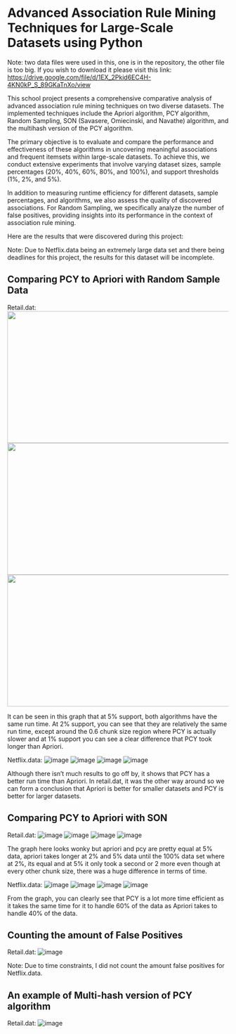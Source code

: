 # Advanced Association Rule Mining Techniques for Large-Scale Datasets using Python

Note: two data files were used in this, one is in the repository, the other file is too big. If you wish to download it please visit this link: https://drive.google.com/file/d/1EX_2Pkid6EC4H-4KN0kP_S_89GKaTnXo/view

This school project presents a comprehensive comparative analysis of advanced association rule mining techniques on two diverse datasets. The implemented techniques include the Apriori algorithm, PCY algorithm, Random Sampling, SON (Savasere, Omiecinski, and Navathe) algorithm, and the multihash version of the PCY algorithm.

The primary objective is to evaluate and compare the performance and effectiveness of these algorithms in uncovering meaningful associations and frequent itemsets within large-scale datasets. To achieve this, we conduct extensive experiments that involve varying dataset sizes, sample percentages (20%, 40%, 60%, 80%, and 100%), and support thresholds (1%, 2%, and 5%).

In addition to measuring runtime efficiency for different datasets, sample percentages, and algorithms, we also assess the quality of discovered associations. For Random Sampling, we specifically analyze the number of false positives, providing insights into its performance in the context of association rule mining.

Here are the results that were discovered during this project:

Note: Due to Netflix.data being an extremely large data set and there being deadlines for this project, the results for this dataset will be incomplete.

## Comparing PCY to Apriori with Random Sample Data

Retail.dat: <br />
<img src="https://github.com/andrewromanof/Association-Rule-Mining/assets/55285514/7adbb2a9-7508-4604-85dc-5abc679efb53" width=1000 height=300>
<img src="https://github.com/andrewromanof/Association-Rule-Mining/assets/55285514/59235a0c-9d4d-4be5-b81b-c235f8266fb1" width=1000 height=300>
<img src="https://github.com/andrewromanof/Association-Rule-Mining/assets/55285514/914f81be-57cf-4e3e-95b0-619a2dd7801b" width=1000 height=300>
<p align="center><img src="https://github.com/andrewromanof/Association-Rule-Mining/assets/55285514/84b67753-2e75-420d-a7a2-92be3c370bb7" width=600 height=300 align="center"></p>

It can be seen in this graph that at 5% support, both algorithms have the same run time. At 2% support, you can see that they are relatively the same run time, except around the 0.6 chunk size region where PCY is actually slower and at 1% support you can see a clear difference that PCY took longer than Apriori.

Netflix.data:
![image](https://github.com/andrewromanof/Association-Rule-Mining/assets/55285514/3fc33141-9462-4570-8164-50076055edc0)
![image](https://github.com/andrewromanof/Association-Rule-Mining/assets/55285514/6c59de73-4015-4da1-8e63-e724a76fbafd)
![image](https://github.com/andrewromanof/Association-Rule-Mining/assets/55285514/0111b944-7ecc-498f-91e5-820724503480)
![image](https://github.com/andrewromanof/Association-Rule-Mining/assets/55285514/dacd8561-e5cb-4849-9d63-7a9c752b79b9)

Although there isn’t much results to go off by, it shows that PCY has a better run time than Apriori. In retail.dat, it was the other way around so we can form a conclusion that Apriori is better for smaller datasets and PCY is better for larger datasets.

## Comparing PCY to Apriori with SON

Retail.dat:
![image](https://github.com/andrewromanof/Association-Rule-Mining/assets/55285514/b322a57c-4c56-46bf-ae77-01db095022e7)
![image](https://github.com/andrewromanof/Association-Rule-Mining/assets/55285514/38e371ce-2776-4634-8c8e-d05365a2aa16)
![image](https://github.com/andrewromanof/Association-Rule-Mining/assets/55285514/fc482ac6-b24d-44d8-b1f9-8298bd41771d)
![image](https://github.com/andrewromanof/Association-Rule-Mining/assets/55285514/36a34356-feb6-48b2-b6f2-2be3f449df68)

The graph here looks wonky but apriori and pcy are pretty equal at 5% data, apriori takes longer at 2% and 5% data until the 100% data set where at 2%, its equal and at 5% it only took a second or 2 more even though at every other chunk size, there was a huge difference in terms of time.

Netflix.data:
![image](https://github.com/andrewromanof/Association-Rule-Mining/assets/55285514/e0006355-a59b-451d-ad3a-3d0d0f383d64)
![image](https://github.com/andrewromanof/Association-Rule-Mining/assets/55285514/db14b77e-db1d-4dad-b7e3-398c718b894d)
![image](https://github.com/andrewromanof/Association-Rule-Mining/assets/55285514/1c7ab9f6-57b7-4786-9caa-ed06b4237559)
![image](https://github.com/andrewromanof/Association-Rule-Mining/assets/55285514/ec2e8fea-8b88-4d7f-98fe-d22347044a33)

From the graph, you can clearly see that PCY is a lot more time efficient as it takes the same time for it to handle 60% of the data as Apriori takes to handle 40% of the data.

## Counting the amount of False Positives

Retail.dat:
![image](https://github.com/andrewromanof/Association-Rule-Mining/assets/55285514/ba9401ac-2531-4172-9a8c-68340ed2e242)

Note: Due to time constraints, I did not count the amount false positives for Netflix.data.

## An example of Multi-hash version of PCY algorithm

Retail.dat:
![image](https://github.com/andrewromanof/Association-Rule-Mining/assets/55285514/9c775d0d-da06-497b-a546-5985ae1bc432)
